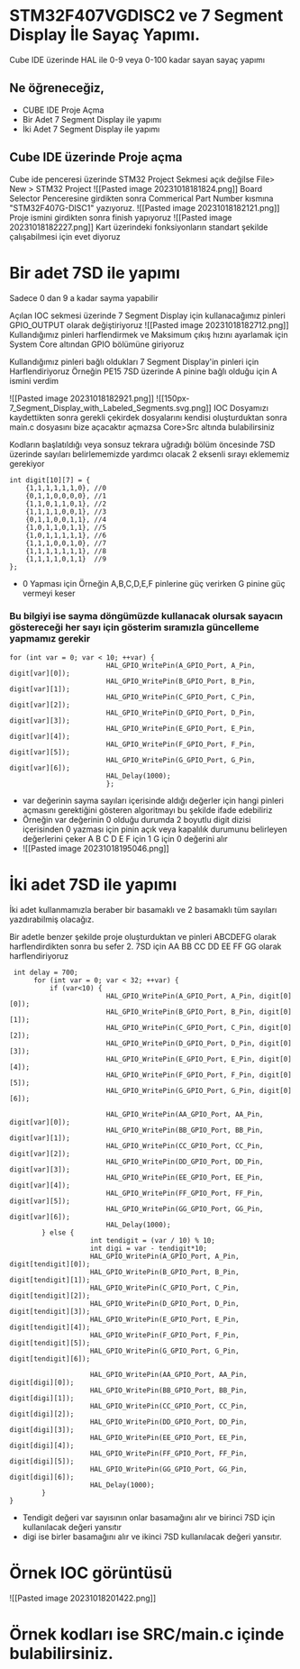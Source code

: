 # STM32F407VGDISC2 ve 7 Segment Display İle Sayaç Yapımı.
Cube IDE üzerinde HAL ile 0-9 veya 0-100 kadar sayan sayaç yapımı

## Ne öğreneceğiz,
* CUBE IDE Proje Açma
* Bir Adet 7 Segment Display ile yapımı
* İki Adet 7 Segment Display ile yapımı

## Cube IDE üzerinde Proje açma
Cube ide penceresi üzerinde STM32 Project Sekmesi açık değilse
File> New > STM32 Project
![[Pasted image 20231018181824.png]]
Board Selector Penceresine girdikten sonra Commerical Part Number kısmına "STM32F407G-DISC1" yazıyoruz.
![[Pasted image 20231018182121.png]]
Proje ismini girdikten sonra finish yapıyoruz 
![[Pasted image 20231018182227.png]]
Kart üzerindeki fonksiyonların standart şekilde çalışabilmesi için evet diyoruz
# Bir adet 7SD ile yapımı
Sadece 0 dan 9 a kadar sayma yapabilir

Açılan IOC sekmesi üzerinde 7 Segment Display için kullanacağımız pinleri GPIO_OUTPUT olarak değiştiriyoruz
![[Pasted image 20231018182712.png]]
Kullandığımız pinleri harflendirmek ve Maksimum çıkış hızını ayarlamak için System Core altından GPIO bölümüne giriyoruz

Kullandığımız pinleri bağlı oldukları 7 Segment Display'in pinleri için Harflendiriyoruz
Örneğin PE15 7SD üzerinde A pinine bağlı olduğu için A ismini verdim


![[Pasted image 20231018182921.png]]
![[150px-7_Segment_Display_with_Labeled_Segments.svg.png]]
IOC Dosyamızı kaydettikten sonra gerekli çekirdek dosyalarını kendisi oluşturduktan sonra main.c dosyasını bize açacaktır açmazsa Core>Src altında bulabilirsiniz

Kodların başlatıldığı veya sonsuz tekrara uğradığı bölüm öncesinde 
7SD üzerinde sayıları belirlememizde yardımcı olacak 2 eksenli sırayı eklememiz gerekiyor

``` 
int digit[10][7] = {
    {1,1,1,1,1,1,0}, //0
    {0,1,1,0,0,0,0}, //1
    {1,1,0,1,1,0,1}, //2
    {1,1,1,1,0,0,1}, //3
    {0,1,1,0,0,1,1}, //4
    {1,0,1,1,0,1,1}, //5
    {1,0,1,1,1,1,1}, //6
    {1,1,1,0,0,1,0}, //7
    {1,1,1,1,1,1,1}, //8
    {1,1,1,1,0,1,1}  //9
};
```
* 0 Yapması için Örneğin A,B,C,D,E,F pinlerine güç verirken G pinine güç vermeyi keser
 ### Bu bilgiyi ise sayma döngümüzde kullanacak olursak sayacın göstereceği her sayı için gösterim sıramızla güncelleme yapmamız gerekir
``` 
for (int var = 0; var < 10; ++var) {
  			  	  	  	HAL_GPIO_WritePin(A_GPIO_Port, A_Pin, digit[var][0]);
  			  	  		HAL_GPIO_WritePin(B_GPIO_Port, B_Pin, digit[var][1]);
  			  	  		HAL_GPIO_WritePin(C_GPIO_Port, C_Pin, digit[var][2]);
  			  	  		HAL_GPIO_WritePin(D_GPIO_Port, D_Pin, digit[var][3]);
  			  	  		HAL_GPIO_WritePin(E_GPIO_Port, E_Pin, digit[var][4]);
  			  	  		HAL_GPIO_WritePin(F_GPIO_Port, F_Pin, digit[var][5]);
  			  	  		HAL_GPIO_WritePin(G_GPIO_Port, G_Pin, digit[var][6]);
  			  	  		HAL_Delay(1000);
  			  	  		};
``` 
 * var değerinin sayma sayıları içerisinde aldığı değerler için hangi pinleri açmasını gerektiğini gösteren algoritmayı bu şekilde ifade edebiliriz
 * Örneğin var değerinin 0 olduğu durumda 2 boyutlu digit dizisi içerisinden 0 yazması için pinin açık veya kapalılık durumunu belirleyen değerlerini çeker A B C D E F için 1 G için 0 değerini alır
 * ![[Pasted image 20231018195046.png]]

# İki adet 7SD ile yapımı

İki adet kullanmamızla beraber bir basamaklı ve 2 basamaklı tüm sayıları yazdırabilmiş olacağız. 

Bir adetle benzer şekilde proje oluşturduktan ve pinleri ABCDEFG olarak harflendirdikten sonra bu sefer 2. 7SD için AA BB CC DD EE FF GG olarak harflendiriyoruz




```
 int delay = 700;
  	  for (int var = 0; var < 32; ++var) {
  		  if (var<10) {
  			  	  	  	HAL_GPIO_WritePin(A_GPIO_Port, A_Pin, digit[0][0]);
  			  	  		HAL_GPIO_WritePin(B_GPIO_Port, B_Pin, digit[0][1]);
  			  	  		HAL_GPIO_WritePin(C_GPIO_Port, C_Pin, digit[0][2]);
  			  	  		HAL_GPIO_WritePin(D_GPIO_Port, D_Pin, digit[0][3]);
  			  	  		HAL_GPIO_WritePin(E_GPIO_Port, E_Pin, digit[0][4]);
  			  	  		HAL_GPIO_WritePin(F_GPIO_Port, F_Pin, digit[0][5]);
  			  	  		HAL_GPIO_WritePin(G_GPIO_Port, G_Pin, digit[0][6]);

  			  	  		HAL_GPIO_WritePin(AA_GPIO_Port, AA_Pin, digit[var][0]);
  			  	  		HAL_GPIO_WritePin(BB_GPIO_Port, BB_Pin, digit[var][1]);
  			  	  		HAL_GPIO_WritePin(CC_GPIO_Port, CC_Pin, digit[var][2]);
  			  	  		HAL_GPIO_WritePin(DD_GPIO_Port, DD_Pin, digit[var][3]);
  			  	  		HAL_GPIO_WritePin(EE_GPIO_Port, EE_Pin, digit[var][4]);
  			  	  		HAL_GPIO_WritePin(FF_GPIO_Port, FF_Pin, digit[var][5]);
  			  	  		HAL_GPIO_WritePin(GG_GPIO_Port, GG_Pin, digit[var][6]);
  			  	  		HAL_Delay(1000);
  		} else {
  					int tendigit = (var / 10) % 10;
					int digi = var - tendigit*10;
					HAL_GPIO_WritePin(A_GPIO_Port, A_Pin, digit[tendigit][0]);
					HAL_GPIO_WritePin(B_GPIO_Port, B_Pin, digit[tendigit][1]);
					HAL_GPIO_WritePin(C_GPIO_Port, C_Pin, digit[tendigit][2]);
					HAL_GPIO_WritePin(D_GPIO_Port, D_Pin, digit[tendigit][3]);
					HAL_GPIO_WritePin(E_GPIO_Port, E_Pin, digit[tendigit][4]);
					HAL_GPIO_WritePin(F_GPIO_Port, F_Pin, digit[tendigit][5]);
					HAL_GPIO_WritePin(G_GPIO_Port, G_Pin, digit[tendigit][6]);

					HAL_GPIO_WritePin(AA_GPIO_Port, AA_Pin, digit[digi][0]);
					HAL_GPIO_WritePin(BB_GPIO_Port, BB_Pin, digit[digi][1]);
					HAL_GPIO_WritePin(CC_GPIO_Port, CC_Pin, digit[digi][2]);
					HAL_GPIO_WritePin(DD_GPIO_Port, DD_Pin, digit[digi][3]);
					HAL_GPIO_WritePin(EE_GPIO_Port, EE_Pin, digit[digi][4]);
					HAL_GPIO_WritePin(FF_GPIO_Port, FF_Pin, digit[digi][5]);
					HAL_GPIO_WritePin(GG_GPIO_Port, GG_Pin, digit[digi][6]);
					HAL_Delay(1000);
  		}
}
``` 

* Tendigit değeri var sayısının onlar basamağını alır ve birinci 7SD için kullanılacak değeri yansıtır
* digi ise birler basamağını alır ve ikinci 7SD kullanılacak değeri yansıtır.
# Örnek IOC görüntüsü

![[Pasted image 20231018201422.png]]
# Örnek kodları ise SRC/main.c içinde bulabilirsiniz.